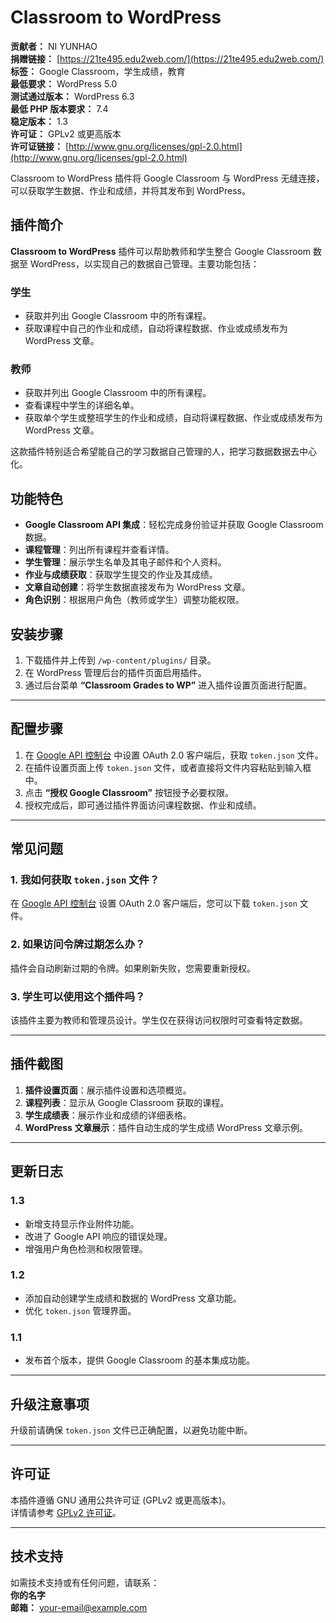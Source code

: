 # Classroom to WordPress

**贡献者：** NI YUNHAO  
**捐赠链接：** [https://21te495.edu2web.com/](https://21te495.edu2web.com/)   
**标签：** Google Classroom，学生成绩，教育  
**最低要求：** WordPress 5.0  
**测试通过版本：** WordPress 6.3  
**最低 PHP 版本要求：** 7.4  
**稳定版本：** 1.3  
**许可证：** GPLv2 或更高版本  
**许可证链接：** [http://www.gnu.org/licenses/gpl-2.0.html](http://www.gnu.org/licenses/gpl-2.0.html)  

Classroom to WordPress 插件将 Google Classroom 与 WordPress 无缝连接，可以获取学生数据、作业和成绩，并将其发布到 WordPress。

## 插件简介

**Classroom to WordPress** 插件可以帮助教师和学生整合 Google Classroom 数据至 WordPress，以实现自己的数据自己管理。主要功能包括：

### 学生

- 获取并列出 Google Classroom 中的所有课程。
- 获取课程中自己的作业和成绩，自动将课程数据、作业或成绩发布为 WordPress 文章。

### 教师

- 获取并列出 Google Classroom 中的所有课程。
- 查看课程中学生的详细名单。
- 获取单个学生或整班学生的作业和成绩，自动将课程数据、作业或成绩发布为 WordPress 文章。

这款插件特别适合希望能自己的学习数据自己管理的人，把学习数据数据去中心化。

## 功能特色

- **Google Classroom API 集成**：轻松完成身份验证并获取 Google Classroom 数据。
- **课程管理**：列出所有课程并查看详情。
- **学生管理**：展示学生名单及其电子邮件和个人资料。
- **作业与成绩获取**：获取学生提交的作业及其成绩。
- **文章自动创建**：将学生数据直接发布为 WordPress 文章。
- **角色识别**：根据用户角色（教师或学生）调整功能权限。

## 安装步骤

1. 下载插件并上传到 `/wp-content/plugins/` 目录。
2. 在 WordPress 管理后台的插件页面启用插件。
3. 通过后台菜单 **“Classroom Grades to WP”** 进入插件设置页面进行配置。

---

## 配置步骤

1. 在 [Google API 控制台](https://console.cloud.google.com/) 中设置 OAuth 2.0 客户端后，获取 `token.json` 文件。
2. 在插件设置页面上传 `token.json` 文件，或者直接将文件内容粘贴到输入框中。
3. 点击 **“授权 Google Classroom”** 按钮授予必要权限。
4. 授权完成后，即可通过插件界面访问课程数据、作业和成绩。

---

## 常见问题

### 1. 我如何获取 `token.json` 文件？
在 [Google API 控制台](https://console.cloud.google.com/) 设置 OAuth 2.0 客户端后，您可以下载 `token.json` 文件。

### 2. 如果访问令牌过期怎么办？
插件会自动刷新过期的令牌。如果刷新失败，您需要重新授权。

### 3. 学生可以使用这个插件吗？
该插件主要为教师和管理员设计。学生仅在获得访问权限时可查看特定数据。

---

## 插件截图

1. **插件设置页面**：展示插件设置和选项概览。
2. **课程列表**：显示从 Google Classroom 获取的课程。
3. **学生成绩表**：展示作业和成绩的详细表格。
4. **WordPress 文章展示**：插件自动生成的学生成绩 WordPress 文章示例。

---

## 更新日志

### 1.3
- 新增支持显示作业附件功能。
- 改进了 Google API 响应的错误处理。
- 增强用户角色检测和权限管理。

### 1.2
- 添加自动创建学生成绩和数据的 WordPress 文章功能。
- 优化 `token.json` 管理界面。

### 1.1
- 发布首个版本，提供 Google Classroom 的基本集成功能。

---

## 升级注意事项

升级前请确保 `token.json` 文件已正确配置，以避免功能中断。

---

## 许可证

本插件遵循 GNU 通用公共许可证 (GPLv2 或更高版本)。  
详情请参考 [GPLv2 许可证](http://www.gnu.org/licenses/gpl-2.0.html)。

---

## 技术支持

如需技术支持或有任何问题，请联系：  
**你的名字**  
**邮箱：** your-email@example.com
